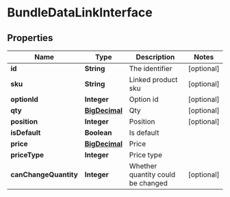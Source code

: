 
# BundleDataLinkInterface

## Properties
Name | Type | Description | Notes
------------ | ------------- | ------------- | -------------
**id** | **String** | The identifier |  [optional]
**sku** | **String** | Linked product sku |  [optional]
**optionId** | **Integer** | Option id |  [optional]
**qty** | [**BigDecimal**](BigDecimal.md) | Qty |  [optional]
**position** | **Integer** | Position |  [optional]
**isDefault** | **Boolean** | Is default | 
**price** | [**BigDecimal**](BigDecimal.md) | Price | 
**priceType** | **Integer** | Price type | 
**canChangeQuantity** | **Integer** | Whether quantity could be changed |  [optional]



